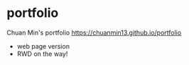 # portfolio
Chuan Min's portfolio
https://chuanmin13.github.io/portfolio

- web page version
- RWD on the way!
